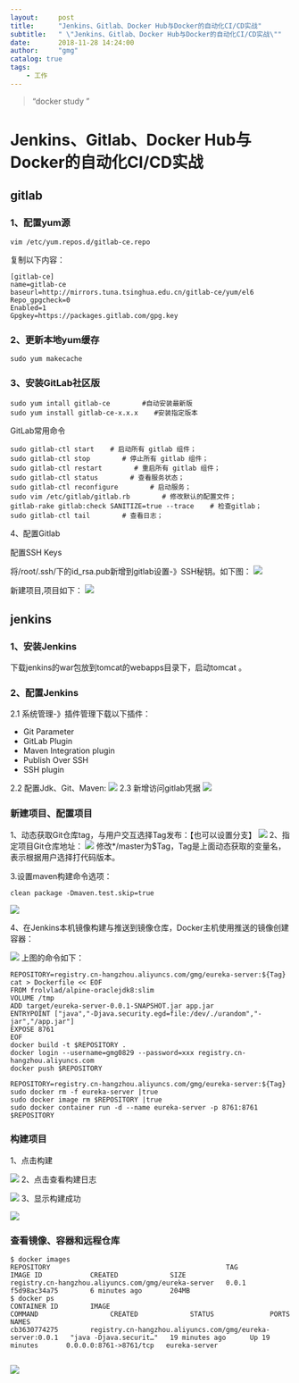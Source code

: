 ```yaml
---
layout:     post
title:      "Jenkins、Gitlab、Docker Hub与Docker的自动化CI/CD实战"
subtitle:   " \"Jenkins、Gitlab、Docker Hub与Docker的自动化CI/CD实战\""
date:       2018-11-28 14:24:00
author:     "gmg"
catalog: true
tags:
    - 工作
---
```


> “docker study ”

# Jenkins、Gitlab、Docker Hub与Docker的自动化CI/CD实战
## gitlab
### 1、配置yum源
```
vim /etc/yum.repos.d/gitlab-ce.repo
```
复制以下内容：
```
[gitlab-ce]
name=gitlab-ce
baseurl=http://mirrors.tuna.tsinghua.edu.cn/gitlab-ce/yum/el6
Repo_gpgcheck=0
Enabled=1
Gpgkey=https://packages.gitlab.com/gpg.key
```
### 2、更新本地yum缓存
```
sudo yum makecache
```
### 3、安装GitLab社区版
```
sudo yum intall gitlab-ce        #自动安装最新版
sudo yum install gitlab-ce-x.x.x    #安装指定版本
```
GitLab常用命令
```
sudo gitlab-ctl start    # 启动所有 gitlab 组件；
sudo gitlab-ctl stop        # 停止所有 gitlab 组件；
sudo gitlab-ctl restart        # 重启所有 gitlab 组件；
sudo gitlab-ctl status        # 查看服务状态；
sudo gitlab-ctl reconfigure        # 启动服务；
sudo vim /etc/gitlab/gitlab.rb        # 修改默认的配置文件；
gitlab-rake gitlab:check SANITIZE=true --trace    # 检查gitlab；
sudo gitlab-ctl tail        # 查看日志；
```
4、配置Gitlab

配置SSH Keys

将/root/.ssh/下的id_rsa.pub新增到gitlab设置-》SSH秘钥。如下图：
![](https://github.com/gmg0829/Img/blob/master/dockerImg/gitlab-ssh.png?raw=true)

新建项目,项目如下：
![](https://github.com/gmg0829/Img/blob/master/dockerImg/gitlab-pro.png?raw=true)


## jenkins
### 1、安装Jenkins
下载jenkins的war包放到tomcat的webapps目录下，启动tomcat
。
### 2、配置Jenkins
2.1 系统管理-》插件管理下载以下插件：	
 - Git Parameter
 - GitLab Plugin
 - Maven Integration plugin
 - Publish Over SSH
 - SSH plugin

2.2 配置Jdk、Git、Maven:
![](https://github.com/gmg0829/Img/blob/master/dockerImg/j-Java-git-mvn.png?raw=true)
2.3 新增访问gitlab凭据
![](https://github.com/gmg0829/Img/blob/master/dockerImg/j-g-authen.png?raw=true)
### 新建项目、配置项目
1、动态获取Git仓库tag，与用户交互选择Tag发布：【也可以设置分支】
![](https://github.com/gmg0829/Img/blob/master/dockerImg/j-tag.png?raw=true)
2、指定项目Git仓库地址：
![](https://github.com/gmg0829/Img/blob/master/dockerImg/j-source.png?raw=true)
修改*/master为$Tag，Tag是上面动态获取的变量名，表示根据用户选择打代码版本。

3.设置maven构建命令选项：
```
clean package -Dmaven.test.skip=true
```
![](https://github.com/gmg0829/Img/blob/master/dockerImg/j-pre.png?raw=true)

4、在Jenkins本机镜像构建与推送到镜像仓库，Docker主机使用推送的镜像创建容器：

![](https://github.com/gmg0829/Img/blob/master/dockerImg/j-post.png?raw=true)
上图的命令如下：
```
REPOSITORY=registry.cn-hangzhou.aliyuncs.com/gmg/eureka-server:${Tag}
cat > Dockerfile << EOF
FROM frolvlad/alpine-oraclejdk8:slim
VOLUME /tmp
ADD target/eureka-server-0.0.1-SNAPSHOT.jar app.jar
ENTRYPOINT ["java","-Djava.security.egd=file:/dev/./urandom","-jar","/app.jar"]
EXPOSE 8761
EOF
docker build -t $REPOSITORY .
docker login --username=gmg0829 --password=xxx registry.cn-hangzhou.aliyuncs.com
docker push $REPOSITORY
```
```
REPOSITORY=registry.cn-hangzhou.aliyuncs.com/gmg/eureka-server:${Tag}
sudo docker rm -f eureka-server |true
sudo docker image rm $REPOSITORY |true
sudo docker container run -d --name eureka-server -p 8761:8761 $REPOSITORY
```

### 构建项目
1、点击构建

![](https://github.com/gmg0829/Img/blob/master/dockerImg/j-build.png?raw=true)
2、点击查看构建日志

![](https://github.com/gmg0829/Img/blob/master/dockerImg/j-console.png?raw=true)
3、显示构建成功

![](https://github.com/gmg0829/Img/blob/master/dockerImg/j-success.png?raw=true)

### 查看镜像、容器和远程仓库
```
$ docker images
REPOSITORY                                            TAG                 IMAGE ID            CREATED             SIZE
registry.cn-hangzhou.aliyuncs.com/gmg/eureka-server   0.0.1               f5d98ac34a75        6 minutes ago       204MB
$ docker ps
CONTAINER ID        IMAGE                                                       COMMAND                  CREATED             STATUS              PORTS                    NAMES
cb3630774275        registry.cn-hangzhou.aliyuncs.com/gmg/eureka-server:0.0.1   "java -Djava.securit…"   19 minutes ago      Up 19 minutes       0.0.0.0:8761->8761/tcp   eureka-server


```
![](https://github.com/gmg0829/Img/blob/master/dockerImg/ali-docker.png?raw=true)